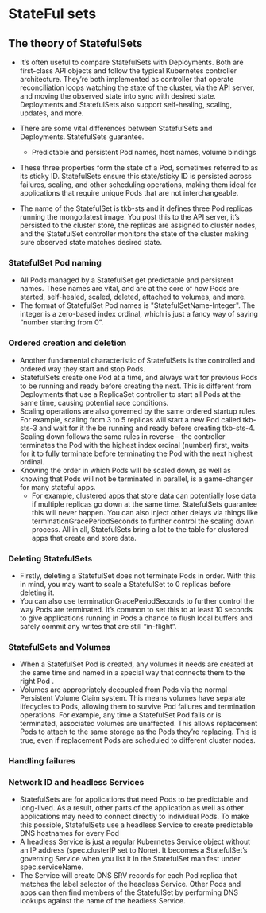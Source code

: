 # StateFul sets
## The theory of StatefulSets
- It’s often useful to compare StatefulSets with Deployments. Both are first-class API objects and follow the typical Kubernetes controller architecture. They’re both implemented as controller that operate reconciliation loops watching the state of the cluster, via the API server, and moving the observed state into sync with desired state. Deployments and StatefulSets also support self-healing, scaling, updates, and more.
- There are some vital differences between StatefulSets and Deployments. StatefulSets guarantee.
    - Predictable and persistent Pod names, host names, volume bindings

- These three properties form the state of a Pod, sometimes referred to as its sticky ID. StatefulSets ensure this state/sticky ID is persisted across failures, scaling, and other scheduling operations, making them ideal for applications that require unique Pods that are not interchangeable.
- The name of the StatefulSet is tkb-sts and it defines three Pod replicas running the mongo:latest image. You post this to the API server, it’s persisted to the cluster store, the replicas are assigned to cluster nodes, and the StatefulSet controller monitors the state of the cluster making sure observed state matches desired state.
### StatefulSet Pod naming
- All Pods managed by a StatefulSet get predictable and persistent names. These names are vital, and are at the core of how Pods are started, self-healed, scaled, deleted, attached to volumes, and more.
- The format of StatefulSet Pod names is "StatefulSetName-Integer". The integer is a zero-based index ordinal, which is just a fancy way of saying “number starting from 0”.
### Ordered creation and deletion
- Another fundamental characteristic of StatefulSets is the controlled and ordered way they start and stop Pods.
- StatefulSets create one Pod at a time, and always wait for previous Pods to be running and ready before creating the next. This is different from Deployments that use a ReplicaSet controller to start all Pods at the same time, causing potential race conditions.
- Scaling operations are also governed by the same ordered startup rules. For example, scaling from 3 to 5 replicas will start a new Pod called tkb-sts-3 and wait for it the be running and ready before creating tkb-sts-4. Scaling down follows the same rules in reverse – the controller terminates the Pod with the highest index ordinal (number) first, waits for it to fully terminate before terminating the Pod with the next highest ordinal.
- Knowing the order in which Pods will be scaled down, as well as knowing that Pods will not be terminated in parallel, is a game-changer for many stateful apps. 
    - For example, clustered apps that store data can potentially lose data if multiple replicas go down at the same time. StatefulSets guarantee this will never happen. You can also inject other delays via things like terminationGracePeriodSeconds to further control the scaling down process. All in all, StatefulSets bring a lot to the table for clustered apps that create and store data.
### Deleting StatefulSets
- Firstly, deleting a StatefulSet does not terminate Pods in order. With this in mind, you may want to scale a StatefulSet to 0 replicas before deleting it.
- You can also use terminationGracePeriodSeconds to further control the way Pods are terminated. It’s common to set this to at least 10 seconds to give applications running in Pods a chance to flush local buffers and safely commit any writes that are still “in-flight”.
### StatefulSets and Volumes
- When a StatefulSet Pod is created, any volumes it needs are created at the same time and named in a special way that connects them to the right Pod .
- Volumes are appropriately decoupled from Pods via the normal Persistent Volume Claim system. This means volumes have separate lifecycles to Pods, allowing them to survive Pod failures and termination operations. For example, any time a StatefulSet Pod fails or is terminated, associated volumes are unaffected. This allows replacement Pods to attach to the same storage as the Pods they’re replacing. This is true, even if replacement Pods are scheduled to different cluster nodes.

### Handling failures

### Network ID and headless Services
- StatefulSets are for applications that need Pods to be predictable and long-lived. As a result, other parts of the application as well as other applications may need to connect directly to individual Pods. To make this possible, StatefulSets use a headless Service to create predictable DNS hostnames for every Pod
- A headless Service is just a regular Kubernetes Service object without an IP address (spec.clusterIP set to None). It becomes a StatefulSet’s governing Service when you list it in the StatefulSet manifest under spec.serviceName.
- The Service will create DNS SRV records for each Pod replica that matches the label selector of the headless Service. Other Pods and apps can then find members of the StatefulSet by performing DNS lookups against the name of the headless Service. 